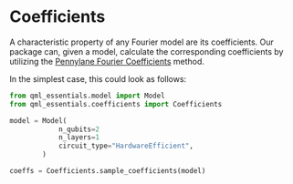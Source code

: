 # Coefficients

A characteristic property of any Fourier model are its coefficients.
Our package can, given a model, calculate the corresponding coefficients by utilizing the [Pennylane Fourier Coefficients](https://docs.pennylane.ai/en/stable/_modules/pennylane/fourier/coefficients.html) method.

In the simplest case, this could look as follows:
```python
from qml_essentials.model import Model
from qml_essentials.coefficients import Coefficients

model = Model(
            n_qubits=2
            n_layers=1
            circuit_type="HardwareEfficient",
        )

coeffs = Coefficients.sample_coefficients(model)
```
